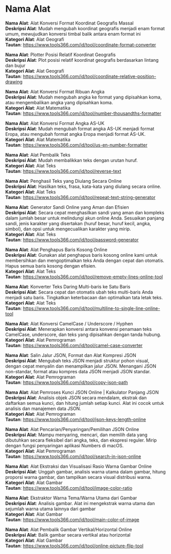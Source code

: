 # Nama Alat

**Nama Alat**: Alat Konversi Format Koordinat Geografis Massal  
**Deskripsi Alat**: Mudah mengubah koordinat geografis menjadi enam format umum, mewujudkan konversi timbal balik antara enam format ini  
**Kategori Alat**: Alat Geografi  
**Tautan**: https://www.tools366.com/id/tool/coordinate-format-converter


**Nama Alat**: Plotter Posisi Relatif Koordinat Geografis  
**Deskripsi Alat**: Plot posisi relatif koordinat geografis berdasarkan lintang dan bujur  
**Kategori Alat**: Alat Geografi  
**Tautan**: https://www.tools366.com/id/tool/coordinate-relative-position-drawing


**Nama Alat**: Alat Konversi Format Ribuan Angka  
**Deskripsi Alat**: Mudah mengubah angka ke format yang dipisahkan koma, atau mengembalikan angka yang dipisahkan koma.  
**Kategori Alat**: Alat Matematika  
**Tautan**: https://www.tools366.com/id/tool/number-thousandths-formatter


**Nama Alat**: Alat Konversi Format Angka AS-UK  
**Deskripsi Alat**: Mudah mengubah format angka AS-UK menjadi format Eropa, atau mengubah format angka Eropa menjadi format AS-UK.  
**Kategori Alat**: Alat Matematika  
**Tautan**: https://www.tools366.com/id/tool/us-en-number-formatter


**Nama Alat**: Alat Pembalik Teks  
**Deskripsi Alat**: Mudah membalikkan teks dengan urutan huruf.  
**Kategori Alat**: Alat Teks  
**Tautan**: https://www.tools366.com/id/tool/reverse-text


**Nama Alat**: Penghasil Teks yang Diulang Secara Online  
**Deskripsi Alat**: Hasilkan teks, frasa, kata-kata yang diulang secara online.  
**Kategori Alat**: Alat Teks  
**Tautan**: https://www.tools366.com/id/tool/repeat-text-string-generator


**Nama Alat**: Generator Sandi Online yang Aman dan Efisien  
**Deskripsi Alat**: Secara cepat menghasilkan sandi yang aman dan kompleks dalam jumlah besar untuk melindungi akun online Anda. Sesuaikan panjang sandi, jenis karakter yang disertakan (huruf besar, huruf kecil, angka, simbol), dan opsi untuk mengecualikan karakter yang mirip.  
**Kategori Alat**: Alat Teks  
**Tautan**: https://www.tools366.com/id/tool/password-generator


**Nama Alat**: Alat Penghapus Baris Kosong Online  
**Deskripsi Alat**: Gunakan alat penghapus baris kosong online kami untuk membersihkan dan mengoptimalkan teks Anda dengan cepat dan otomatis. Hapus semua baris kosong dengan efisien.  
**Kategori Alat**: Alat Teks  
**Tautan**: https://www.tools366.com/id/tool/remove-empty-lines-online-tool


**Nama Alat**: Konverter Teks Daring Multi-baris ke Satu Baris  
**Deskripsi Alat**: Secara cepat dan otomatis ubah teks multi-baris Anda menjadi satu baris. Tingkatkan keterbacaan dan optimalkan tata letak teks.  
**Kategori Alat**: Alat Teks  
**Tautan**: https://www.tools366.com/id/tool/multiline-to-single-line-online-tool


**Nama Alat**: Alat Konversi CamelCase / Underscore / Hyphen  
**Deskripsi Alat**: Menerapkan konversi antara konvensi penamaan teks CamelCase, underscore, dan teks yang dipisahkan dengan tanda hubung.  
**Kategori Alat**: Alat Pemrograman  
**Tautan**: https://www.tools366.com/id/tool/camel-case-converter


**Nama Alat**: Salin Jalur JSON, Format dan Alat Kompresi JSON  
**Deskripsi Alat**: Mengubah teks JSON menjadi struktur pohon visual, dengan cepat menyalin dan menampilkan jalur JSON. Menangani JSON non-standar, format atau kompres data JSON menjadi JSON standar.  
**Kategori Alat**: Alat Pemrograman  
**Tautan**: https://www.tools366.com/id/tool/copy-json-path


**Nama Alat**: Alat Pemroses Kunci JSON Online | Kalkulator Panjang JSON  
**Deskripsi Alat**: Analisis objek JSON secara mendalam, ekstrak dan daftarkan semua kunci, dan hitung jumlah setiap kunci. Alat ini cocok untuk analisis dan manajemen data JSON.  
**Kategori Alat**: Alat Pemrograman  
**Tautan**: https://www.tools366.com/id/tool/json-keys-length-online


**Nama Alat**: Alat Pencarian/Penyaringan/Pemilihan JSON Online  
**Deskripsi Alat**: Mampu menyaring, mencari, dan memilih data yang dibutuhkan secara fleksibel dari angka, teks, dan ekspresi reguler. Mirip dengan fungsi penyaringan aplikasi Numbers di macOS.  
**Kategori Alat**: Alat Pemrograman  
**Tautan**: https://www.tools366.com/id/tool/search-in-json-online


**Nama Alat**: Alat Ekstraksi dan Visualisasi Rasio Warna Gambar Online  
**Deskripsi Alat**: Unggah gambar, analisis warna utama dalam gambar, hitung proporsi warna gambar, dan tampilkan secara visual distribusi warna.  
**Kategori Alat**: Alat Gambar  
**Tautan**: https://www.tools366.com/id/tool/image-color-ratio


**Nama Alat**: Ekstraktor Warna Tema/Warna Utama dari Gambar  
**Deskripsi Alat**: Analisis gambar. Alat ini mengekstrak warna utama dan sejumlah warna utama lainnya dari gambar  
**Kategori Alat**: Alat Gambar  
**Tautan**: https://www.tools366.com/id/tool/main-color-of-image


**Nama Alat**: Alat Pembalik Gambar Vertikal/Horizontal Online  
**Deskripsi Alat**: Balik gambar secara vertikal atau horizontal  
**Kategori Alat**: Alat Gambar  
**Tautan**: https://www.tools366.com/id/tool/online-picture-flip-tool


